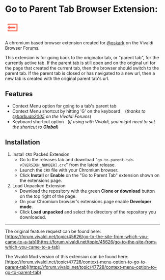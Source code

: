 # Go to Parent Tab Browser Extension:
![icon](/icons/48.png)

A chromium based browser extension created for [@oskark](https://forum.vivaldi.net/user/oskark) on the Vivaldi Browser Forums.

This extension is for going back to the originator tab, or "parent tab", for the currently active tab. If the parent tab is still open and on the original url for the page that created the current tab, then the browser should switch to the parent tab. If the parent tab is closed or has navigated to a new url, then a new tab is created with the original parent tab's url.

## Features
* Context Menu option for going to a tab's parent tab
* Context Menu shortcut by hitting 'G' on the keyboard &nbsp;&nbsp; (*thanks to [@barbudo2005](https://forum.vivaldi.net/user/barbudo2005) on the Vivaldi Forums*)
* Keyboard shortcut option &nbsp;&nbsp;(*if using with Vivaldi, you might need to set the shortcut to **Global***)

## Installation
1. Install `CRX` Packed Extension
    * Go to the releases tab and download "`go-to-parent-tab-v[VERSION_NUMBER].crx`" from the latest release.
    * Launch the `CRX` file with your Chromium browser.
    * Click **Install** or **Enable** on the "Go to Parent Tab" extension shown on the extensions page.
2. Load Unpacked Extension
    * Download the repository with the green **Clone or download** button on the top right of the page.
    * On your Chromium browser's extensions page enable **Developer mode**.
    * Click **Load unpacked** and select the directory of the repository you downloaded.

---
The original feature request can be found here:
[https://forum.vivaldi.net/topic/45626/go-to-the-site-from-which-you-came-to-a-tab](https://forum.vivaldi.net/topic/45626/go-to-the-site-from-which-you-came-to-a-tab)

The Vivaldi Mod version of this extension can be found here:
[https://forum.vivaldi.net/topic/47728/context-menu-option-to-go-to-parent-tab](https://forum.vivaldi.net/topic/47728/context-menu-option-to-go-to-parent-tab)
